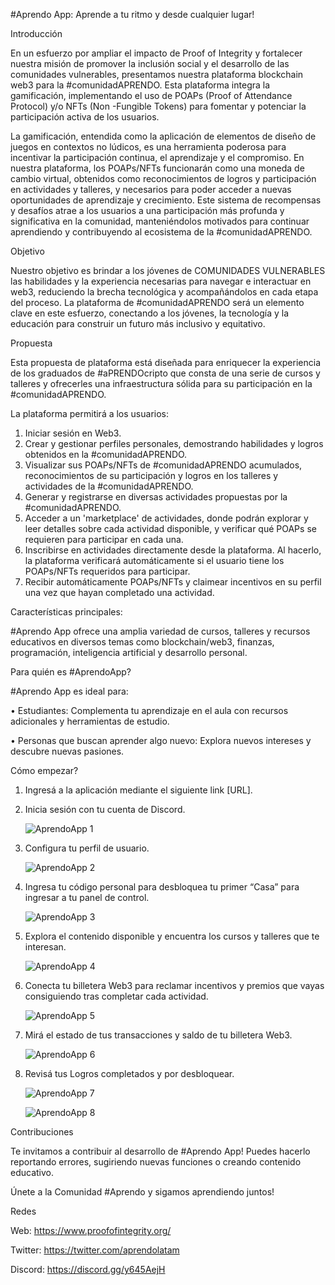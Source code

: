 

#Aprendo App: Aprende a tu ritmo y desde cualquier lugar!

Introducción

En un esfuerzo por ampliar el impacto de Proof of Integrity y fortalecer nuestra misión de promover la inclusión social y el desarrollo de las comunidades vulnerables, presentamos nuestra plataforma blockchain web3 para la #comunidadAPRENDO. Esta plataforma integra la gamificación, implementando el uso de POAPs (Proof of Attendance Protocol) y/o NFTs (Non -Fungible Tokens) para fomentar y potenciar la participación activa de los usuarios.

La gamificación, entendida como la aplicación de elementos de diseño de juegos en contextos no lúdicos, es una herramienta poderosa para incentivar la participación continua, el aprendizaje y el compromiso. En nuestra plataforma, los POAPs/NFTs funcionarán como una moneda de cambio virtual, obtenidos como reconocimientos de logros y participación en actividades y talleres, y necesarios para poder acceder a nuevas oportunidades de aprendizaje y crecimiento. Este sistema de recompensas y desafíos atrae a los usuarios a una participación más profunda y significativa en la comunidad, manteniéndolos motivados para continuar aprendiendo y contribuyendo al ecosistema de la #comunidadAPRENDO.



Objetivo

Nuestro objetivo es brindar a los jóvenes de COMUNIDADES VULNERABLES las habilidades y la experiencia necesarias para navegar e interactuar en web3, reduciendo la brecha tecnológica y acompañándolos en cada etapa del proceso. La plataforma de #comunidadAPRENDO será un elemento clave en este esfuerzo, conectando a los jóvenes, la tecnología y la educación para construir un futuro más inclusivo y equitativo.



Propuesta

Esta propuesta de plataforma está diseñada para enriquecer la experiencia de los graduados de #aPRENDOcripto que consta de una serie de cursos y talleres y ofrecerles una infraestructura sólida para su participación en la #comunidadAPRENDO. 



La plataforma permitirá a los usuarios:

1.	Iniciar sesión en Web3.
2.	Crear y gestionar perfiles personales, demostrando habilidades y logros obtenidos en la #comunidadAPRENDO.
3.	Visualizar sus POAPs/NFTs de #comunidadAPRENDO acumulados, reconocimientos de su participación y logros en los talleres y actividades de la #comunidadAPRENDO.
4.	Generar y registrarse en diversas actividades propuestas por la #comunidadAPRENDO.
5.	Acceder a un 'marketplace' de actividades, donde podrán explorar y leer detalles sobre cada actividad disponible, y verificar qué POAPs se requieren para participar en cada una.
6.	Inscribirse en actividades directamente desde la plataforma. Al hacerlo, la plataforma verificará automáticamente si el usuario tiene los POAPs/NFTs requeridos para participar.
7.	Recibir automáticamente POAPs/NFTs y claimear incentivos en su perfil una vez que hayan completado una actividad.



Características principales:

#Aprendo App ofrece una amplia variedad de cursos, talleres y recursos educativos en diversos temas como blockchain/web3, finanzas, programación, inteligencia artificial y desarrollo personal.



Para quién es #AprendoApp?

#Aprendo App es ideal para:

•	Estudiantes: Complementa tu aprendizaje en el aula con recursos adicionales y herramientas de estudio.


•	Personas que buscan aprender algo nuevo: Explora nuevos intereses y descubre nuevas pasiones.



Cómo empezar?

1.	Ingresá a la aplicación mediante el siguiente link [URL].
   
2.	Inicia sesión con tu cuenta de Discord.
   
    ![AprendoApp 1](https://github.com/user-attachments/assets/5e7487e0-ace9-4a9f-88fd-334f93e6aa56)
  	
  	
3.	Configura tu perfil de usuario.

  	![AprendoApp 2](https://github.com/user-attachments/assets/3c46f480-2b42-4f20-90da-eeb8aee55f12)
  	
  	
4.	Ingresa tu código personal para desbloquea tu primer “Casa” para ingresar a tu panel de control.

   
    ![AprendoApp 3](https://github.com/user-attachments/assets/69c9c36b-4a77-475e-9ddc-dc0131f69079)

   

6.  Explora el contenido disponible y encuentra los cursos y talleres que te interesan.
  	
  	
    ![AprendoApp 4](https://github.com/user-attachments/assets/413760ae-8909-4cde-8942-64b33b9675b4)
  	  	
  		

   
7.	Conecta tu billetera Web3 para reclamar incentivos y premios que vayas consiguiendo tras completar cada actividad.

   
    ![AprendoApp 5](https://github.com/user-attachments/assets/2c318e36-1f18-4d4e-9300-71d5f9f9d5a0)
  	

   
8.	Mirá el estado de tus transacciones y saldo de tu billetera Web3.

    
    ![AprendoApp 6](https://github.com/user-attachments/assets/8460e959-38f6-4865-b258-decdb1e873e3)



9.	Revisá tus Logros completados y por desbloquear.

    
    ![AprendoApp 7](https://github.com/user-attachments/assets/f8ce5103-999b-4ee0-976c-af3f6eae7cfd)
   	
 	 ![AprendoApp 8](https://github.com/user-attachments/assets/0bb06c89-e8f8-4902-ad84-8d0c67eb6242)




Contribuciones

Te invitamos a contribuir al desarrollo de #Aprendo App! Puedes hacerlo reportando errores, sugiriendo nuevas funciones o creando contenido educativo. 



Únete a la Comunidad #Aprendo y sigamos aprendiendo juntos! 



Redes

Web: https://www.proofofintegrity.org/

Twitter: https://twitter.com/aprendolatam

Discord: https://discord.gg/y645AejH

